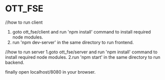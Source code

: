 # OTT_FSE
//how to run client
1. goto ott_fse/client and run 'npm install' command to install required node modules.
2. run 'npm dev-server' in the same directory to run frontend.

//how to run server
1.goto ott_fse/server and run 'npm install' command to install required node modules.
2.run 'npm start' in the same directory to run backend.

finally open localhost/8080 in your browser.
